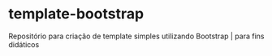 # template-bootstrap
Repositório para criação de template simples utilizando Bootstrap | para fins didáticos
